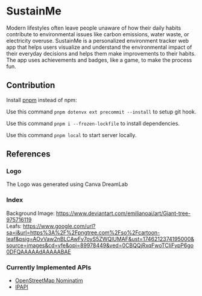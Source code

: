 # SustainMe

Modern lifestyles often leave people unaware of how their daily habits contribute to environmental issues like carbon emissions, water waste, or electricity overuse. SustainMe is a personalized environment tracker web app that helps users visualize and understand the environmental impact of their everyday decisions and helps them make improvements to their habits. The app uses achievements and badges, like a game, to make the process fun.

## Contribution

Install [pnpm](https://pnpm.io/) instead of npm:

Use this command `pnpm dotenvx ext precommit --install` to setup git hook.

Use this command `pnpm i --frozen-lockfile` to install dependencies.

Use this command `pnpm local` to start server locally.

## References

### Logo
The Logo was generated using Canva DreamLab
### Index
Background Image: https://www.deviantart.com/emilianoai/art/Giant-tree-975716119  
Leafs: https://www.google.com/url?sa=i&url=https%3A%2F%2Fpngtree.com%2Fso%2Fcartoon-leaf&psig=AOvVaw2nBLCAwFy7oyS5ZWQlUMAF&ust=1746212374195000&source=images&cd=vfe&opi=89978449&ved=0CBQQjRxqFwoTCIiFvpP6go0DFQAAAAAdAAAAABAE

### Currently Implemented APIs

- [OpenStreetMap Nominatim](https://nominatim.org/)
- [IPAPI](https://ipapi.com/)